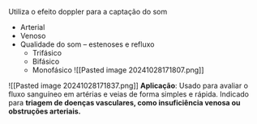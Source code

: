 Utiliza o efeito doppler para a captação do som 
- Arterial 
- Venoso 
- Qualidade do som – estenoses e refluxo
	- Trifásico 
	- Bifásico 
	- Monofásico
![[Pasted image 20241028171807.png]]

![[Pasted image 20241028171837.png]]
**Aplicação**: Usado para avaliar o fluxo sanguíneo em artérias e veias de forma simples e rápida. Indicado para **triagem de doenças vasculares, como insuficiência venosa ou obstruções arteriais.**